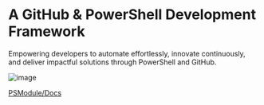 # A GitHub & PowerShell Development Framework

Empowering developers to automate effortlessly, innovate continuously, and deliver impactful solutions through PowerShell and GitHub.

![image](https://github.com/user-attachments/assets/ff79cd80-8bd8-46d4-9a4f-95c5146c1908)

[PSModule/Docs](https://psmodule.io/docs/)

